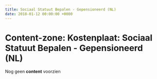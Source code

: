 ```yaml
---
title: Sociaal Statuut Bepalen - Gepensioneerd (NL)
date: 2018-01-12 00:00:00 +0000
---
```

# Content-zone: Kostenplaat: Sociaal Statuut Bepalen - Gepensioneerd (NL)

Nog geen **content** voorzien